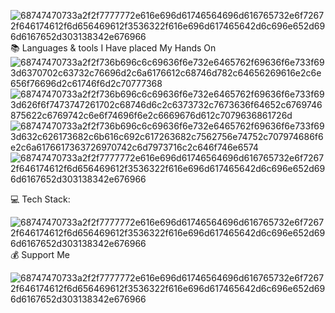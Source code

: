 ![68747470733a2f2f7777772e616e696d61746564696d616765732e6f72672f646174612f6d656469612f3536322f616e696d617465642d6c696e652d696d6167652d303138342e676966](https://github.com/user-attachments/assets/529018e1-aa0f-428e-bf3d-909a0fe40417)
📚 Languages & tools I Have placed My Hands On
![68747470733a2f2f736b696c6c69636f6e732e6465762f69636f6e733f693d6370702c63732c76696d2c6a6176612c68746d782c64656269616e2c6e656f76696d2c61746f6d2c70777368](https://github.com/user-attachments/assets/10c9d98f-de9a-49ff-bae2-eee8e7d18914)
![68747470733a2f2f736b696c6c69636f6e732e6465762f69636f6e733f693d626f6f7473747261702c68746d6c2c6373732c7673636f64652c6769746875622c6769742c6e6f74696f6e2c6669676d612c7079636861726d](https://github.com/user-attachments/assets/7c4fc990-f26d-49c9-9e93-d5816d646b0e)
![68747470733a2f2f736b696c6c69636f6e732e6465762f69636f6e733f693d632c626173682c6b616c692c617263682c7562756e74752c707974686f6e2c6a6176617363726970742c6d7973716c2c646f746e6574](https://github.com/user-attachments/assets/4b9892f8-5bf0-4b66-a004-65a08b8a792f)
![68747470733a2f2f7777772e616e696d61746564696d616765732e6f72672f646174612f6d656469612f3536322f616e696d617465642d6c696e652d696d6167652d303138342e676966](https://github.com/user-attachments/assets/529018e1-aa0f-428e-bf3d-909a0fe40417)

💻 Tech Stack:

![68747470733a2f2f7777772e616e696d61746564696d616765732e6f72672f646174612f6d656469612f3536322f616e696d617465642d6c696e652d696d6167652d303138342e676966](https://github.com/user-attachments/assets/529018e1-aa0f-428e-bf3d-909a0fe40417)
💰 Support Me 

![68747470733a2f2f7777772e616e696d61746564696d616765732e6f72672f646174612f6d656469612f3536322f616e696d617465642d6c696e652d696d6167652d303138342e676966](https://github.com/user-attachments/assets/529018e1-aa0f-428e-bf3d-909a0fe40417)
